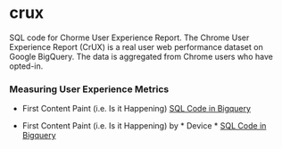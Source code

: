 # crux
SQL code for Chorme User Experience Report. 
The Chrome User Experience Report (CrUX) is a real user web performance dataset on Google BigQuery. The data is aggregated from Chrome users who have opted-in.

### Measuring User Experience Metrics

- First Content Paint (i.e. Is it Happening) [SQL Code in Bigquery](https://bigquery.cloud.google.com/savedquery/92656134628:eca507590d924600ad976d4bab341947)

- First Content Paint (i.e. Is it Happening) by * Device * [SQL Code in Bigquery](https://bigquery.cloud.google.com/savedquery/92656134628:b5c09b3f57d9440d844477584c129338)
